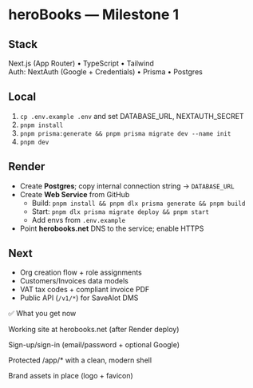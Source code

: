 # heroBooks — Milestone 1

## Stack
Next.js (App Router) • TypeScript • Tailwind  
Auth: NextAuth (Google + Credentials) • Prisma • Postgres

## Local
1) `cp .env.example .env` and set DATABASE_URL, NEXTAUTH_SECRET
2) `pnpm install`
3) `pnpm prisma:generate && pnpm prisma migrate dev --name init`
4) `pnpm dev`

## Render
- Create **Postgres**; copy internal connection string -> `DATABASE_URL`
- Create **Web Service** from GitHub
  - Build: `pnpm install && pnpm dlx prisma generate && pnpm build`
  - Start: `pnpm dlx prisma migrate deploy && pnpm start`
  - Add envs from `.env.example`
- Point **herobooks.net** DNS to the service; enable HTTPS

## Next
- Org creation flow + role assignments
- Customers/Invoices data models
- VAT tax codes + compliant invoice PDF
- Public API (`/v1/*`) for SaveAlot DMS

✅ What you get now

Working site at herobooks.net (after Render deploy)

Sign-up/sign-in (email/password + optional Google)

Protected /app/* with a clean, modern shell

Brand assets in place (logo + favicon)

